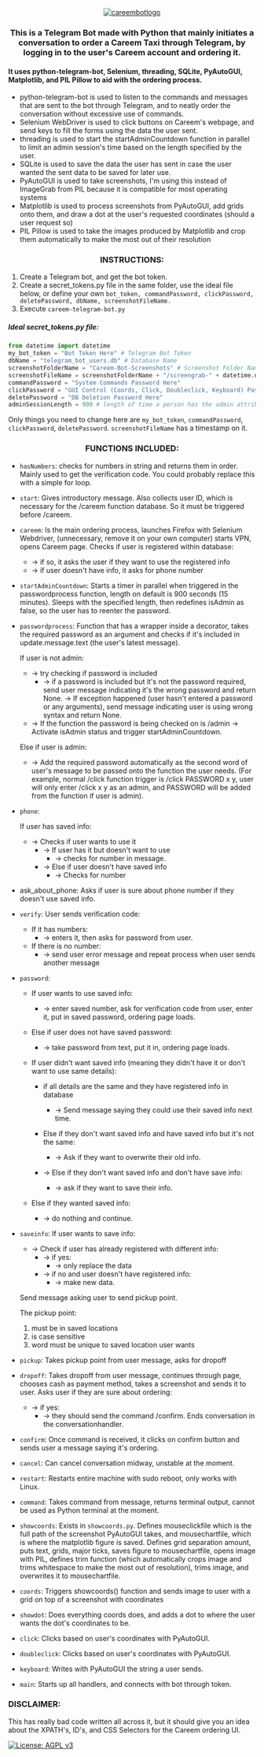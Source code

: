 <div align="center"><a href="https://ibb.co/Yf30fNt"><img src="https://i.ibb.co/Yf30fNt/careembotlogo.png" alt="careembotlogo" border="0"></a></div>

<h3 align="center">This is a Telegram Bot made with Python that mainly initiates a conversation to order a Careem Taxi through Telegram, by logging in to the user's Careem account and ordering it.</h3>

<h4>It uses python-telegram-bot, Selenium, threading, SQLite, PyAutoGUI, Matplotlib, and PIL Pillow to aid with the ordering process.</h4>

- python-telegram-bot is used to listen to the commands and messages that are sent to the bot through Telegram, and to neatly order the conversation without excessive use of commands.
- Selenium WebDriver is used to click buttons on Careem's webpage, and send keys to fill the forms using the data the user sent. 
- threading is used to start the startAdminCountdown function in parallel to limit an admin session's time based on the length specified by the user.
- SQLite is used to save the data the user has sent in case the user wanted the sent data to be saved for later use. 
- PyAutoGUI is used to take screenshots, I'm using this instead of ImageGrab from PIL because it is compatible for most operating systems
- Matplotlib is used to process screenshots from PyAutoGUI, add grids onto them, and draw a dot at the user's requested coordinates (should a user request so)
- PIL Pillow is used to take the images produced by Matplotlib and crop them automatically to make the most out of their resolution

<h3 align="center"><b>INSTRUCTIONS:</b></h3>

1. Create a Telegram bot, and get the bot token.
2. Create a secret_tokens.py file in the same folder, use the ideal file below, or define your own `bot_token, commandPassword, clickPassword, deletePassword, dbName, screenshotFileName.`
3. Execute `careem-telegram-bot.py`

<h5>Ideal secret_tokens.py file:</h5>

```python
from datetime import datetime
my_bot_token = "Bot Token Here" # Telegram Bot Token
dbName = "telegram_bot_users.db" # Database Name
screenshotFolderName = "Careem-Bot-Screenshots" # Screenshot Folder Name
screenshotFileName = screenshotFolderName + "/screengrab-" + datetime.now().strftime("%Y-%m-%dT%H-%M-%S") + ".png" # Screenshot File Name
commandPassword = "System Commands Password Here"
clickPassword = "GUI Control (Coords, Click, Doubleclick, Keyboard) Password Here"
deletePassword = "DB Deletion Password Here"
adminSessionLength = 900 # length of time a person has the admin attribute (isAdmin), in seconds
```

Only things you need to change here are `my_bot_token`, `commandPassword`, `clickPassword`, `deletePassword`. `screenshotFileName` has a timestamp on it.

<h3 align="center"> FUNCTIONS INCLUDED: </h3>

- `hasNumbers`: checks for numbers in string and returns them in order. Mainly used to get the verification code. You could probably replace this with a simple for loop.

- `start`: Gives introductory message. Also collects user ID, which is necessary for the /careem function database. So it must be triggered before /careem.

- `careem`: Is the main ordering process, launches Firefox with Selenium Webdriver, (unnecessary, remove it on your own computer) starts VPN, opens Careem page. Checks if user is registered within database:
    * -> if so, it asks the user if they want to use the registered info 
    * -> if user doesn't have info, it asks for phone number

- `startAdminCountdown`: Starts a timer in parallel when triggered in the passwordprocess function, length on default is 900 seconds (15 minutes). Sleeps with the specified length, then redefines isAdmin as false, so the user has to reenter the password.

- `passwordprocess`: Function that has a wrapper inside a decorator, takes the required password as an argument and checks if it's included in update.message.text (the user's latest message). 
    
    If user is not admin:
    * -> try checking if password is included
        * -> if a password is included but it's not the password required, send user message indicating it's the wrong password and return None. 
        -> If exception happened (user hasn't entered a password or any arguments), send message indicating user is using wrong syntax and return None. 
    * -> If the function the password is being checked on is /admin -> Activate isAdmin status and trigger startAdminCountdown.

    Else if user is admin:
    * -> Add the required password automatically as the second word of user's message to be passed onto the function the user needs. (For example, normal /click function trigger is /click PASSWORD x y, user will only enter /click x y as an admin, and PASSWORD will be added from the function if user is admin).

- `phone`: 

    If user has saved info: 
    * -> Checks if user wants to use it 
        * -> If user has it but doesn't want to use 
            * -> checks for number in message. 
        * -> Else if user doesn't have saved info 
            * -> Checks for number

- ask_about_phone: Asks if user is sure about phone number if they doesn't use saved info.

- `verify`: User sends verification code: 
    * If it has numbers: 
        * -> enters it, then asks for password from user.   
    * If there is no number:
        * -> send user error message and repeat process when user sends another message

- `password`: 

    * If user wants to use saved info:
        * -> enter saved number, ask for verification code from user, enter it, put in saved password, ordering page loads. 

    * Else if user does not have saved password:
        * -> take password from text, put it in, ordering page loads. 
    
    * If user didn't want saved info (meaning they didn't have it or don't want to use same details):
        * if all details are the same and they have registered info in database
            * -> Send message saying they could use their saved info next time. 
            
        * Else if they don't want saved info and have saved info but it's not the same:
            * -> Ask if they want to overwrite their old info. 
        
        * -> Else if they don't want saved info and don't have save info:
            * -> ask if they want to save their info. 
        
    * Else if they wanted saved info:
        * -> do nothing and continue.

- `saveinfo`: If user wants to save info:
    * -> Check if user has already registered with different info:
        * -> if yes:
            * -> only replace the data 
        * -> if no and user doesn't have registered info:
            * -> make new data. 
        
    Send message asking user to send pickup point. 

    The pickup point: 
    1. must be in saved locations 
    2. is case sensitive 
    3. word must be unique to saved location user wants

- `pickup`: Takes pickup point from user message, asks for dropoff

- `dropoff`: Takes dropoff from user message, continues through page, chooses cash as payment method, takes a screenshot and sends it to user. Asks user if they are sure about ordering: 
    * -> if yes:
        * -> they should send the command /confirm. Ends conversation in the conversationhandler.

- `confirm`: Once command is received, it clicks on confirm button and sends user a message saying it's ordering.

- `cancel`: Can cancel conversation midway, unstable at the moment.

- `restart`: Restarts entire machine with sudo reboot, only works with Linux.

- `command`: Takes command from message, returns terminal output, cannot be used as Python terminal at the moment.

- `showcoords`: Exists in `showcoords.py`. Defines mouseclickfile which is the full path of the screenshot PyAutoGUI takes, and mousechartfile, which is where the matplotlib figure is saved. Defines grid separation amount, puts text, grids, major ticks, saves figure to mousechartfile, opens image with PIL, defines trim function (which automatically crops image and trims whitespace to make the most out of resolution), trims image, and overwrites it to mousechartfile.

- `coords`: Triggers showcoords() function and sends image to user with a grid on top of a screenshot with coordinates

- `showdot`: Does everything coords does, and adds a dot to where the user wants the dot's coordinates to be.

- `click`: Clicks based on user's coordinates with PyAutoGUI.

- `doubleclick`: Clicks based on user's coordinates with PyAutoGUI.

- `keyboard`: Writes with PyAutoGUI the string a user sends.

- `main`: Starts up all handlers, and connects with bot through token.

<h3> DISCLAIMER: </h3>
<p> This has really bad code written all across it, but it should give you an idea about the XPATH's, ID's, and CSS Selectors for the Careem ordering UI. </p> 


[![License: AGPL v3](https://img.shields.io/badge/License-AGPL%20v3-blue.svg)](https://www.gnu.org/licenses/agpl-3.0)

